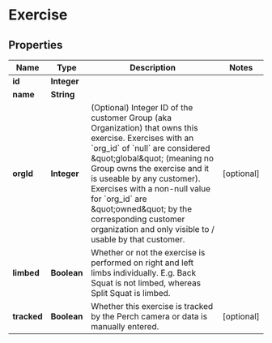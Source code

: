 

# Exercise


## Properties

| Name | Type | Description | Notes |
|------------ | ------------- | ------------- | -------------|
|**id** | **Integer** |  |  |
|**name** | **String** |  |  |
|**orgId** | **Integer** | (Optional) Integer ID of the customer Group (aka Organization) that owns this exercise. Exercises with an &#x60;org_id&#x60; of &#x60;null&#x60; are considered \&quot;global\&quot; (meaning no Group owns the exercise and it is useable by any customer). Exercises with a non-null value for &#x60;org_id&#x60; are \&quot;owned\&quot; by the corresponding customer organization and only visible to / usable by that customer. |  [optional] |
|**limbed** | **Boolean** | Whether or not the exercise is performed on right and left limbs individually. E.g. Back Squat is not limbed, whereas Split Squat is limbed. |  |
|**tracked** | **Boolean** | Whether this exercise is tracked by the Perch camera or data is manually entered. |  [optional] |



